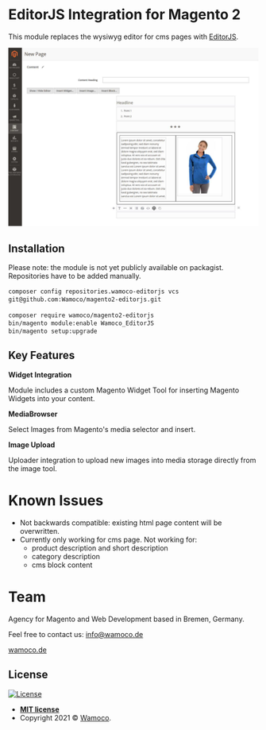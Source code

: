 # EditorJS Integration for Magento 2

This module replaces the wysiwyg editor for cms pages with [EditorJS](https://editorjs.io/).

![](img/Selection_876.jpg)

## Installation

Please note: the module is not yet publicly available on packagist. Repositories have to be added manually.

    composer config repositories.wamoco-editorjs vcs git@github.com:Wamoco/magento2-editorjs.git

    composer require wamoco/magento2-editorjs
    bin/magento module:enable Wamoco_EditorJS
    bin/magento setup:upgrade

## Key Features

**Widget Integration**

Module includes a custom Magento Widget Tool for inserting Magento Widgets into your content.

**MediaBrowser**

Select Images from Magento's media selector and insert.

**Image Upload**

Uploader integration to upload new images into media storage directly from the image tool.

# Known Issues

* Not backwards compatible: existing html page content will be overwritten.
* Currently only working for cms page. Not working for:
    * product description and short description
    * category description
    * cms block content

# Team

Agency for Magento and Web Development based in Bremen, Germany.

Feel free to contact us: <a href="mailto:info@wamoco.de?subject=Watchimon">info@wamoco.de</a>

[wamoco.de](https://wamoco.de)

## License

[![License](http://img.shields.io/:license-mit-blue.svg?style=flat-square)](http://badges.mit-license.org)

- **[MIT license](http://opensource.org/licenses/mit-license.php)**
- Copyright 2021 © <a href="https://wamoco.de" target="_blank">Wamoco</a>.
